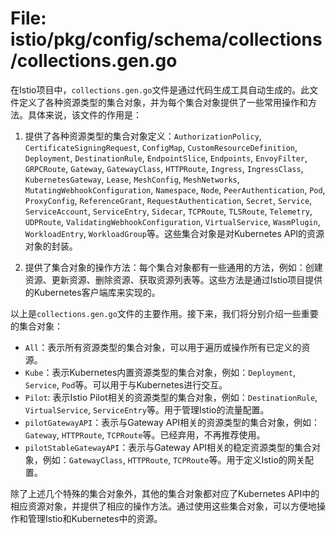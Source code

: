 # File: istio/pkg/config/schema/collections/collections.gen.go

在Istio项目中，`collections.gen.go`文件是通过代码生成工具自动生成的。此文件定义了各种资源类型的集合对象，并为每个集合对象提供了一些常用操作和方法。具体来说，该文件的作用是：

1. 提供了各种资源类型的集合对象定义：`AuthorizationPolicy`, `CertificateSigningRequest`, `ConfigMap`, `CustomResourceDefinition`, `Deployment`, `DestinationRule`, `EndpointSlice`, `Endpoints`, `EnvoyFilter`, `GRPCRoute`, `Gateway`, `GatewayClass`, `HTTPRoute`, `Ingress`, `IngressClass`, `KubernetesGateway`, `Lease`, `MeshConfig`, `MeshNetworks`, `MutatingWebhookConfiguration`, `Namespace`, `Node`, `PeerAuthentication`, `Pod`, `ProxyConfig`, `ReferenceGrant`, `RequestAuthentication`, `Secret`, `Service`, `ServiceAccount`, `ServiceEntry`, `Sidecar`, `TCPRoute`, `TLSRoute`, `Telemetry`, `UDPRoute`, `ValidatingWebhookConfiguration`, `VirtualService`, `WasmPlugin`, `WorkloadEntry`, `WorkloadGroup`等。这些集合对象是对Kubernetes API的资源对象的封装。

2. 提供了集合对象的操作方法：每个集合对象都有一些通用的方法，例如：创建资源、更新资源、删除资源、获取资源列表等。这些方法是通过Istio项目提供的Kubernetes客户端库来实现的。

以上是`collections.gen.go`文件的主要作用。接下来，我们将分别介绍一些重要的集合对象：

- `All`：表示所有资源类型的集合对象，可以用于遍历或操作所有已定义的资源。
- `Kube`：表示Kubernetes内置资源类型的集合对象，例如：`Deployment`, `Service`, `Pod`等。可以用于与Kubernetes进行交互。
- `Pilot`: 表示Istio Pilot相关的资源类型的集合对象，例如：`DestinationRule`, `VirtualService`, `ServiceEntry`等。用于管理Istio的流量配置。
- `pilotGatewayAPI`：表示与Gateway API相关的资源类型的集合对象，例如：`Gateway`, `HTTPRoute`, `TCPRoute`等。已经弃用，不再推荐使用。
- `pilotStableGatewayAPI`：表示与Gateway API相关的稳定资源类型的集合对象，例如：`GatewayClass`, `HTTPRoute`, `TCPRoute`等。用于定义Istio的网关配置。

除了上述几个特殊的集合对象外，其他的集合对象都对应了Kubernetes API中的相应资源对象，并提供了相应的操作方法。通过使用这些集合对象，可以方便地操作和管理Istio和Kubernetes中的资源。

